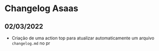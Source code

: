 # Changelog Asaas

## 02/03/2022
- Criação de uma action top para atualizar automaticamente um arquivo `changelog.md` no pr
